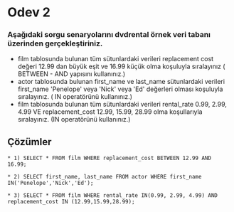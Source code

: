 # Odev 2



### Aşağıdaki sorgu senaryolarını dvdrental örnek veri tabanı üzerinden gerçekleştiriniz.



- film tablosunda bulunan tüm sütunlardaki verileri replacement cost değeri 12.99 dan büyük eşit ve 16.99 küçük olma koşuluyla
sıralayınız ( BETWEEN - AND yapısını kullanınız.) 
- actor tablosunda bulunan first_name ve last_name sütunlardaki verileri first_name 'Penelope' veya 'Nick' veya 'Ed' değerleri olması koşuluyla sıralayınız. ( IN operatörünü kullanınız.) 
- film tablosunda bulunan tüm sütunlardaki verileri rental_rate 0.99, 2.99, 4.99 VE replacement_cost 12.99, 15.99, 28.99 olma koşullarıyla sıralayınız. (IN operatörünü kullanınız.)


## Çözümler

```PostgreSQL
* 1) SELECT * FROM film WHERE replacement_cost BETWEEN 12.99 AND 16.99;
```
```PostgreSQL
* 2) SELECT first_name, last_name FROM actor WHERE first_name IN('Penelope','Nick','Ed');
```
```PostgreSQL
* 3) SELECT * FROM film WHERE rental_rate IN(0.99, 2.99, 4.99) AND replacement_cost IN (12.99,15.99,28.99);
```
